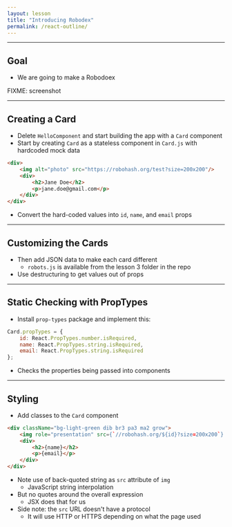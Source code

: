 ```yaml
---
layout: lesson
title: "Introducing Robodex"
permalink: /react-outline/
---
```


---

## Goal

- We are going to make a Robodoex

FIXME: screenshot

---

## Creating a Card

- Delete `HelloComponent` and start building the app with a `Card` component
- Start by creating `Card` as a stateless component in `Card.js` with hardcoded mock data

```html
<div>
    <img alt="photo" src="https://robohash.org/test?size=200x200"/>
    <div>
        <h2>Jane Doe</h2>
        <p>jane.doe@gmail.com</p>
    </div>
</div>
```

- Convert the hard-coded values into `id`, `name`, and `email` props

---

## Customizing the Cards

- Then add JSON data to make each card different
  - `robots.js` is available from the lesson 3 folder in the repo
- Use destructuring to get values out of props

---

## Static Checking with PropTypes

- Install `prop-types` package and implement this:

```js
Card.propTypes = {
    id: React.PropTypes.number.isRequired,
    name: React.PropTypes.string.isRequired,
    email: React.PropTypes.string.isRequired
};
```

- Checks the properties being passed into components

---

## Styling

- Add classes to the `Card` component

```html
<div className="bg-light-green dib br3 pa3 ma2 grow">
    <img role="presentation" src={`//robohash.org/${id}?size=200x200`} />
    <div>
        <h2>{name}</h2>
        <p>{email}</p>
    </div>
</div>
```

- Note use of back-quoted string as `src` attribute of `img`
  - JavaScript string interpolation
- But no quotes around the overall expression
  - JSX does that for us
- Side note: the `src` URL doesn't have a protocol
  - It will use HTTP or HTTPS depending on what the page used
